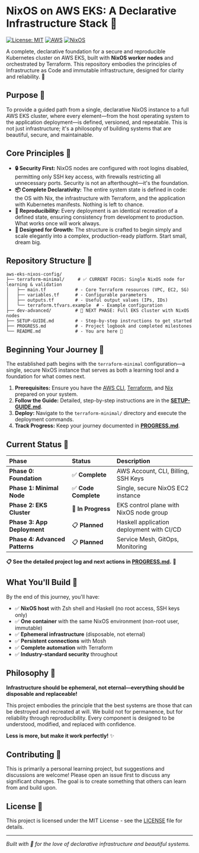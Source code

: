 # NixOS on AWS EKS: A Declarative Infrastructure Stack 💛

[![License: MIT](https://img.shields.io/badge/License-MIT-yellow.svg)](https://opensource.org/licenses/MIT)
[![AWS](https://img.shields.io/badge/AWS-Provider-orange.svg)](https://aws.amazon.com/)
[![NixOS](https://img.shields.io/badge/NixOS-24.11-blue.svg)](https://nixos.org/)

A complete, declarative foundation for a secure and reproducible Kubernetes cluster on AWS EKS, built with **NixOS worker nodes** and orchestrated by Terraform. This repository embodies the principles of Infrastructure as Code and immutable infrastructure, designed for clarity and reliability. 💛

## Purpose 💛

To provide a guided path from a single, declarative NixOS instance to a full AWS EKS cluster, where every element—from the host operating system to the application deployment—is defined, versioned, and repeatable. This is not just infrastructure; it's a philosophy of building systems that are beautiful, secure, and maintainable.

## Core Principles 💛

*   **🔒 Security First:** NixOS nodes are configured with root logins disabled, permitting only SSH key access, with firewalls restricting all unnecessary ports. Security is not an afterthought—it's the foundation.
*   **📦 Complete Declarativity:** The entire system state is defined in code: the OS with Nix, the infrastructure with Terraform, and the application with Kubernetes manifests. Nothing is left to chance.
*   **🔄 Reproducibility:** Every deployment is an identical recreation of a defined state, ensuring consistency from development to production. What works once will work always.
*   **🌱 Designed for Growth:** The structure is crafted to begin simply and scale elegantly into a complex, production-ready platform. Start small, dream big.

## Repository Structure 💛

```
aws-eks-nixos-config/
├── terraform-minimal/     # ✅ CURRENT FOCUS: Single NixOS node for learning & validation
│   ├── main.tf           # - Core Terraform resources (VPC, EC2, SG)
│   ├── variables.tf      # - Configurable parameters
│   ├── outputs.tf        # - Useful output values (IPs, IDs)
│   └── terraform.tfvars.example  # - Example configuration
├── dev-advanced/         # 🚧 NEXT PHASE: Full EKS cluster with NixOS nodes
├── SETUP-GUIDE.md        # - Step-by-step instructions to get started
├── PROGRESS.md           # - Project logbook and completed milestones
└── README.md             # - You are here 💛
```

## Beginning Your Journey 💛

The established path begins with the `terraform-minimal` configuration—a single, secure NixOS instance that serves as both a learning tool and a foundation for what comes next.

1. **Prerequisites:** Ensure you have the [AWS CLI](https://aws.amazon.com/cli/), [Terraform](https://www.terraform.io/), and [Nix](https://nixos.org/) prepared on your system.
2. **Follow the Guide:** Detailed, step-by-step instructions are in the [**SETUP-GUIDE.md**](./SETUP-GUIDE.md).
3. **Deploy:** Navigate to the `terraform-minimal/` directory and execute the deployment commands.
4. **Track Progress:** Keep your journey documented in [**PROGRESS.md**](./PROGRESS.md).

## Current Status 💛

| Phase | Status | Description |
| :--- | :--- | :--- |
| **Phase 0: Foundation** | ✅ **Complete** | AWS Account, CLI, Billing, SSH Keys |
| **Phase 1: Minimal Node** | ✅ **Code Complete** | Single, secure NixOS EC2 instance |
| **Phase 2: EKS Cluster** | 🚧 **In Progress** | EKS control plane with NixOS node group |
| **Phase 3: App Deployment** | 📋 **Planned** | Haskell application deployment with CI/CD |
| **Phase 4: Advanced Patterns** | 📋 **Planned** | Service Mesh, GitOps, Monitoring |

**📋 See the detailed project log and next actions in [PROGRESS.md](./PROGRESS.md).** 💛

## What You'll Build 💛

By the end of this journey, you'll have:

- ✅ **NixOS host** with Zsh shell and Haskell (no root access, SSH keys only)
- ✅ **One container** with the same NixOS environment (non-root user, immutable)
- ✅ **Ephemeral infrastructure** (disposable, not eternal)
- ✅ **Persistent connections** with Mosh
- ✅ **Complete automation** with Terraform
- ✅ **Industry-standard security** throughout

## Philosophy 💛

**Infrastructure should be ephemeral, not eternal—everything should be disposable and replaceable!**

This project embodies the principle that the best systems are those that can be destroyed and recreated at will. We build not for permanence, but for reliability through reproducibility. Every component is designed to be understood, modified, and replaced with confidence.

**Less is more, but make it work perfectly!** ✨

## Contributing 💛

This is primarily a personal learning project, but suggestions and discussions are welcome! Please open an issue first to discuss any significant changes. The goal is to create something that others can learn from and build upon.

## License 💛

This project is licensed under the MIT License - see the [LICENSE](LICENSE) file for details.

---

*Built with 💛 for the love of declarative infrastructure and beautiful systems.*